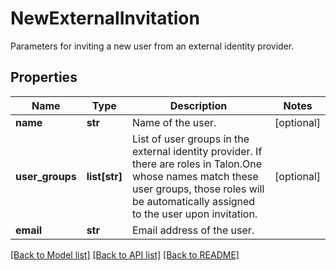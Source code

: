 # NewExternalInvitation

Parameters for inviting a new user from an external identity provider.
## Properties
Name | Type | Description | Notes
------------ | ------------- | ------------- | -------------
**name** | **str** | Name of the user. | [optional] 
**user_groups** | **list[str]** | List of user groups in the external identity provider.  If there are roles in Talon.One whose names match these user groups, those roles will be automatically assigned to the user upon invitation.  | [optional] 
**email** | **str** | Email address of the user. | 

[[Back to Model list]](../README.md#documentation-for-models) [[Back to API list]](../README.md#documentation-for-api-endpoints) [[Back to README]](../README.md)


